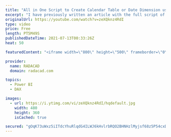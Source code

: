 ```yaml
---
title: "All in One Script to Create Calendar Table or Date Dimension using DAX in Power BI"
excerpt: "I have previously written an article with the full script of how to generate a date dimension in Power BI using the Power Query script, and I would always recommend that as the first choice. However, sometimes, you just want this to be in DAX way, so here in this blog and video, I explained how to create"
originalUrl: https://youtube.com/watch?v=zeXQknz4RdI
type: video
price: Free
length: PT5M49S
publishedDateTime: 2021-07-13T00:33:26Z
heat: 50

featuredContent: "<iframe width=\"800\" height=\"500\" frameborder=\"0\" src=\"https://www.youtube.com/embed/zeXQknz4RdI\" allow=\"accelerometer; autoplay; encrypted-media; gyroscope; picture-in-picture\" allowfullscreen></iframe>"

provider:
  name: RADACAD
  domain: radacad.com

topics:
  - Power BI
  - DAX

images:
  - url: https://i.ytimg.com/vi/zeXQknz4RdI/hqdefault.jpg
    width: 480
    height: 360
    isCached: true

secured: "gOqK73uWxz5iITdcYhuRlqdG4ILWJ6kHvlrbRQO2BHNHzlMyjsf68z5P54cxDDo8Tpg1VNKWN7GaRgH2vx7dPby9dhYv0SlVk/ytIYahnNxqQV14uvvycF52Cqf+TrdxkyocotdFssYqfCQj/uTtZMxrPZuwBJf3bnRzL9Lw7Ot9gLcS+/gIZVCsw8zXxfltiBWED0e62XrHcSNyagUZhdcUc4RA5VKemNzc4LhXuSdhNlb04mu9UhJQgLYwW6nB1GI3IMaobV29sasfgWQ34PXIwDKSq0Gs4Q1TYTR0ae59jc5ZJzOq8WME19PaKUwQ7wURRnEtIfRYHypwbAZfmioM6oHD0rOdnnvVnwB+jn+yDzh124hgHz/BXd/LTCFHwhBtwCR+hFiYO11DtlMwKt7/nx2fgRuvzKzzRTCxzaA=;598zsDaRCpBQwTye2y4LTg=="
---
```


